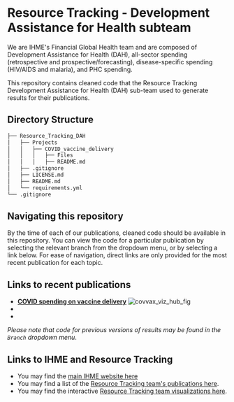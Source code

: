 # Resource Tracking - Development Assistance for Health subteam

We are IHME's Financial Global Health team and are composed of Development Assistance for Health (DAH), all-sector spending (retrospective and prospective/forecasting), disease-specific spending (HIV/AIDS and malaria), and PHC spending.


This repository contains cleaned code that the Resource Tracking Development Assistance for Health (DAH) sub-team used to generate results for their publications.

## Directory Structure
```bash
├── Resource_Tracking_DAH
│   ├── Projects
│   │   ├── COVID_vaccine_delivery
│   │   │   ├── Files
│   │   │   ├── README.md
│   ├── .gitignore
│   ├── LICENSE.md
│   ├── README.md
│   └── requirements.yml
└── .gitignore
```


## Navigating this repository 
By the time of each of our publications, cleaned code should be available in this repository. You can view the code for a particular publication by selecting the relevant branch from the dropdown menu, or by selecting a link below. For ease of navigation, direct links are only provided for the most recent publication for each topic. 

## Links to recent publications 

* [__COVID spending on vaccine delivery__](https://vizhub.healthdata.org/covid-spending/)
![covvax_viz_hub_fig](Projects/COVID_vaccine_delivery/3-Archive/Figures/VizHub_COVID_spending_vaccine_delivery_20221221.gif "full_view")
*
*

*Please note that code for previous versions of results may be found in the `Branch` dropdown menu*.

## Links to IHME and Resource Tracking
* You may find the [main IHME website here](http://www.healthdata.org/)
* You may find a list of the [Resource Tracking team's publications here](http://www.healthdata.org/health-financing/publications). 
* You may find the interactive [Resource Tracking team visualizations here](https://vizhub.healthdata.org/fgh/).
